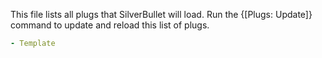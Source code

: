 This file lists all plugs that SilverBullet will load. Run the {[Plugs: Update]} command to update and reload this list of plugs.

```yaml
- Template
```